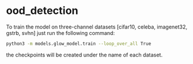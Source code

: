 # ood_detection

To train the model on three-channel datasets [cifar10, celeba, imagenet32, gstrb, svhn] just run the following command:

```bash
python3 -m models.glow_model.train --loop_over_all True
```

the checkpoints will be created under the name of each dataset.
